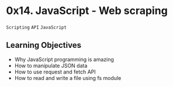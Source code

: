 # 0x14. JavaScript - Web scraping
`Scripting`
`API`
`JavaScript`

## Learning Objectives
- Why JavaScript programming is amazing
- How to manipulate JSON data
- How to use request and fetch API
- How to read and write a file using fs module
